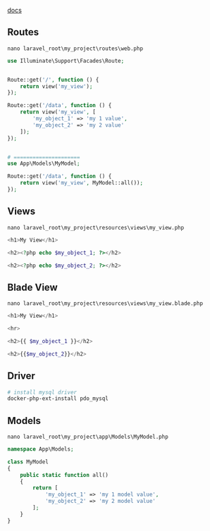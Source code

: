 [docs](https://laravel.com/docs/9.x/routing)


## Routes
`nano laravel_root\my_project\routes\web.php`
```php
use Illuminate\Support\Facades\Route;


Route::get('/', function () {
    return view('my_view');
});

Route::get('/data', function () {
    return view('my_view', [
        'my_object_1' => 'my 1 value',
        'my_object_2' => 'my 2 value'
    ]);
});


# =====================
use App\Models\MyModel;

Route::get('/data', function () {
    return view('my_view', MyModel::all());
});
```


## Views
`nano laravel_root\my_project\resources\views\my_view.php`
```php
<h1>My View</h1>

<h2><?php echo $my_object_1; ?></h2>

<h2><?php echo $my_object_2; ?></h2>
```


## Blade View
`nano laravel_root\my_project\resources\views\my_view.blade.php`
```php
<h1>My View</h1>

<hr>

<h2>{{ $my_object_1 }}</h2>

<h2>{{$my_object_2}}</h2>
```


## Driver
```bash
# install mysql driver
docker-php-ext-install pdo_mysql
```


## Models
`nano laravel_root\my_project\app\Models\MyModel.php`
```php
namespace App\Models;

class MyModel
{
    public static function all()
    {
        return [
            'my_object_1' => 'my 1 model value',
            'my_object_2' => 'my 2 model value'
        ];
    }
}
```
